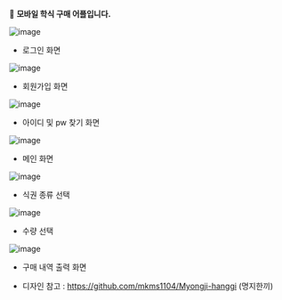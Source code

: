 🍱 **모바일 학식 구매 어플입니다.**

![image](https://user-images.githubusercontent.com/101541728/215667527-caabdc50-0839-4ec4-98b2-74fd7f3bbf95.png)
- 로그인 화면 

![image](https://user-images.githubusercontent.com/101541728/215667591-5f8def1a-b033-4691-b6f8-b83f787395c3.png)
- 회원가입 화면 

![image](https://user-images.githubusercontent.com/101541728/215667682-30926ae7-0084-4390-8198-b918db107c83.png)
- 아이디 및 pw 찾기 화면 

![image](https://user-images.githubusercontent.com/101541728/215667753-101e499a-699f-4185-bbf9-d3a74670a0d2.png)
- 메인 화면 

![image](https://user-images.githubusercontent.com/101541728/215667991-9441fbfc-18fd-4452-971b-1437c6995438.png)
- 식권 종류 선택

![image](https://user-images.githubusercontent.com/101541728/215668011-e46217f1-ceb7-4788-adaa-ea7fdc9cc964.png)
- 수량 선택 

![image](https://user-images.githubusercontent.com/101541728/215667823-e011f9c1-0114-437e-a2c3-4ab59da26ac6.png)
- 구매 내역 출력 화면 


* 디자인 참고 : https://github.com/mkms1104/Myongji-hanggi (명지한끼)
